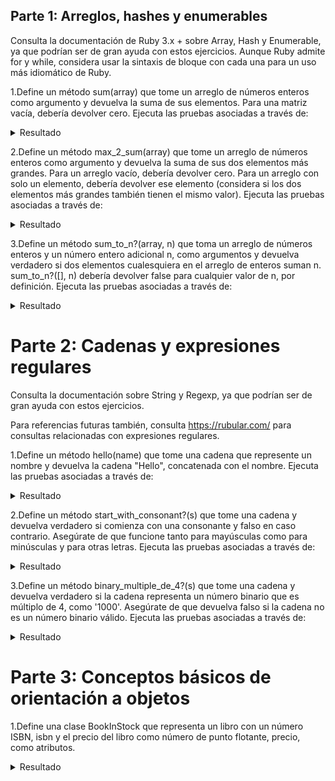 ## Parte 1: Arreglos, hashes y enumerables
Consulta la documentación de Ruby 3.x + sobre Array, Hash y Enumerable, ya que podrían ser de gran ayuda con estos ejercicios. Aunque Ruby admite for y while, considera usar la sintaxis de bloque con cada una para un uso más idiomático de Ruby.

1.Define un método sum(array) que tome un   arreglo de números enteros como argumento y devuelva la suma de sus elementos. Para una matriz vacía, debería devolver cero. Ejecuta las pruebas asociadas a través de:
<details>
<summary>Resultado</summary><p><blockquote>
 Definimos un metodo que sume los elementos de un arreglo, para ello utilizamos el metodo inject, el cual nos permite sumar los elementos de un arreglo, en este caso, el metodo inject recibe como parametro un valor inicial 0, y luego recorre el arreglo sumando los elementos del arreglo con el valor inicial finalmente retorna el resultado de la suma.
 el codigo nos quedaria de la siguiente manera:

<pre><code class="ruby">def sum(array)
    array.inject(0,:+)
    end
</code></pre>

Ejecutaremos las puebas asociadas con el comando :

     rspec -e '#sum' part1.rb


ejecutando el comando vemos que pasa todas las pruebas :
    ![Alt text](./imagenes/image.png)
</p></blockquote>
</details>

2.Define un método max_2_sum(array) que tome un arreglo de números enteros como argumento y devuelva la suma de sus dos elementos más grandes. Para un arreglo vacío, debería devolver cero. Para un arreglo con solo un elemento, debería devolver ese elemento (considera si los dos elementos más grandes también tienen el mismo valor). Ejecuta las pruebas asociadas a través de: 
 <details>
<summary>Resultado</summary><p><blockquote> 
Definimos un metodo que sume los 2 numeros maximos en el arreglo, para ello utilizamos el metodo sort, el cual nos permite ordenar los elementos de un arreglo, en este caso, el metodo sort recibe como parametro un valor inicial 0, y luego recorre el arreglo ordenando los elementos del arreglo con el valor inicial para luego retorna el resultado de la suma de los 2 elementos mas grandes.
 el codigo nos quedaria de la siguiente manera:

<pre><code class="ruby">  def max_2_sum arr
    sorted_arr = arr.sort
    if sorted_arr.length >= 2
      sorted_arr[-1] + sorted_arr[-2]
    elsif sorted_arr.length == 1
      sorted_arr[0]
    else
      0
    end
  end
</code></pre>

Ejecutaremos las puebas asociadas con el comando :

     rspec -e '#max_2_sum' parte1.rb

Ejecutando el comando vemos que pasa todas las pruebas :
    
![Alt text](./imagenes/image1.png)

</p></blockquote>
</details>

3.Define un método sum_to_n?(array, n) que toma un arreglo de números enteros y un número entero adicional n, como argumentos y devuelva verdadero si dos elementos cualesquiera en el arreglo de enteros suman n. sum_to_n?([], n) debería devolver false para cualquier valor de n, por definición. Ejecuta las pruebas asociadas a través de:

<details>
<summary>Resultado</summary><p><blockquote>
Definimos una funcion que vera las posibles convinaciones del arreglo viendo si alguna de estas suma el valor dado, para ello utilizamos el metodo combination, el cual nos permite ver las posibles convinaciones de 'a' numeros , en este caso a = 2 ,para que coja numeros de 2 en 2 , asi sumara todos los posibles casos en pares para encontrar si alguna de estas en el valor ingresado n.
 el codigo nos quedaria de la siguiente manera:

<pre><code class="ruby">  def sum_to_n? arr, n
    if arr.length < 2
        false
      else
        arr.combination(2).any? { |a, b| a + b == n }
      end
  end
</code></pre>

Ejecutaremos las puebas asociadas con el comando :

     rspec -e '#sum_to_n' parte1.rb

Ejecutando el comando vemos que pasa todas las pruebas :

![Alt text](./imagenes/image2.png)

</p></blockquote>

</details>

# Parte 2: Cadenas y expresiones regulares
Consulta la documentación sobre String y Regexp, ya que podrían ser de gran ayuda con estos ejercicios.

Para referencias futuras también, consulta https://rubular.com/ para consultas relacionadas con expresiones regulares.

1.Define un método hello(name) que tome una cadena que represente un nombre y devuelva la cadena "Hello", concatenada con el nombre. Ejecuta las pruebas asociadas a través de:

<details>
<summary>Resultado</summary><p><blockquote>
Definimos un metodo que reciba un nombre y nos devuelva un saludo, para ello utilizamos solo la impresion ,en este caso, el metodo solo recibe como parametro un nombre y luego imprime el mensaje de saludo con el nombre, al final retornara el mensaje con el nombre.
 el codigo nos quedaria de la siguiente manera:
<pre><code class="ruby">  def hello(name)
    "Hello, #{name}"
  end
  </pre></code>
    Ejecutaremos las pruebas con el comando :
        
        rspec -e '#hello' parte2.rb

Ejecutando el comando vemos que pasa todas las pruebas :

![Alt text](./imagenes/image3.png)

</p></blockquote>
</details>

2.Define un método start_with_consonant?(s) que tome una cadena y devuelva verdadero si comienza con una consonante y falso en caso contrario. Asegúrate de que funcione tanto para mayúsculas como para minúsculas y para otras letras. Ejecuta las pruebas asociadas a través de:

<details>
<summary>Resultado</summary><p><blockquote>
Definimos un metodo que reciba una cadena y nos devuelva true si comienza con una consonante y false en caso contrario, para ello utilizamos expresiones regulares para ver si comienza con alguna de las consonantes ,
    el codigo nos quedaria de la siguiente manera:

<pre><code class="ruby">  
  def starts_with_consonant?(s)
    !!(s =~ /^[b-df-hj-np-tv-z]/i)
  end

</code></pre>

Ejecutaremos las pruebas con el comando :
        
        rspec -e '#starts_with_consonant?' parte2.rb

Ejecutando el comando vemos que pasa todas las pruebas :

![Alt text](./imagenes/image4.png)

</p></blockquote>
</details>

3.Define un método binary_multiple_de_4?(s) que tome una cadena y devuelva verdadero si la cadena representa un número binario que es múltiplo de 4, como '1000'. Asegúrate de que devuelva falso si la cadena no es un número binario válido. Ejecuta las pruebas asociadas a través de:

<details>
<summary>Resultado</summary><p><blockquote>
Definimos un metodo que reciba una cadena y nos devuelva true si es un numero binario multiplo de 4 y false en caso contrario, para ello utilizamos expresiones regulares para ver si es un numero binario y luego ver si es multiplo de 4,
    el codigo nos quedaria de la siguiente manera:
<pre><code class="ruby">
      def binary_multiple_of_4?(s)
        return false unless s.match?(/^[01]+$/)
  
          decimal_value = s.to_i(2)
          decimal_value % 4 == 0
        end
</code></pre>

Ejecutaremos las pruebas con el comando :
        
        rspec -e '#binary_multiple_of_4?' parte2.rb

Ejecutando el comando vemos que pasa todas las pruebas :

![Alt text](./imagenes/image5.png)

</p></blockquote>

</details>

# Parte 3: Conceptos básicos de orientación a objetos
1.Define una clase BookInStock que representa un libro con un número ISBN, isbn y el precio del libro como número de punto flotante, precio, como atributos.

<details>
<summary>Resultado</summary><p><blockquote>
Definimos una clase BookInStock que representa un libro con un número ISBN, isbn y el precio del libro como número de punto flotante, precio, como atributos.
    el codigo nos quedaria de la siguiente manera:
<pre><code class ="ruby">
  class BookInStock
    attr_accessor :isbn, :price
    
        def initialize(isbn, price)
        raise ArgumentError, "ISBN cannot be empty" if isbn.empty?
        raise ArgumentError, "Price must be greater than zero" if price <= 0
    
        @isbn = isbn
        @price = price
        end
    
        def price_as_string
        format("$%.2f", @price)
        end
    end

</code></pre>

Definimos los atributos con attr_accessor para que se pueda acceder a estas variables facilmente , luego definimos el metodo initialize (constructor) que recibe como parametros isbn y price , en donde tambien vemos los casos en los que se ingrese mal los datos, luego definimos el metodo price_as_string que nos devuelve el precio en formato de string.

entonces veamos las pruebas con el comando :
        
        rspec  parte3.rb

vemos que el codigo pasa todas las pruebas :

![Alt text](./imagenes/image6.png)

</p></blockquote>
</details>






